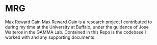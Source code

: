 # MRG
Max Reward Gain
Max Reward Gain is a research project I contributed to during my time at the University at Buffalo, under the guidence of Jose Walteros in the GAMMA Lab. Contained in this Repo is the codebase I worked with and any supporting documents. 
